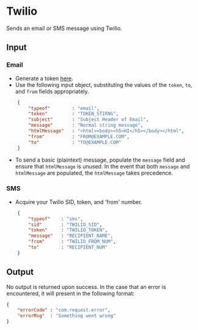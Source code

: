 # Twilio
Sends an email or SMS message using Twilio.

## Input

### Email

- Generate a token [here](https://app.sendgrid.com/settings/api_keys).
- Use the following input object, substituting the values of the `token`, `to`, and `from` fields appropriately.

```json
    {
        "typeof"        : "email",
        "token"         : "TOKEN_STIRNG",
        "subject"       : "Subject Header of Email",
        "message"       : "Normal string message",
        "htmlMessage"   : "<html><body><h5>HI</h5></body></html",
        "from"          : "FROM@EXAMPLE.COM",
        "to"            : "TO@EXAMPLE.COM"   
    }
```

- To send a basic (plaintext) message, populate the `message` field and ensure that `htmlMessage` is unused. In the event that both `message` and `htmlMessage` are populated, the `htmlMessage` takes precedence. 

### SMS

- Acquire your Twilio SID, token, and 'from' number.

```json
    {
        "typeof"    : "sms",
        "sid"       : "TWILIO_SID",
        "token"     : "TWILIO_TOKEN",
        "message"   : "RECIPIENT_NAME",
        "from"      : "TWILIO_FROM_NUM",
        "to"        : "RECIPIENT_NUM"
    }
```

## Output

No output is returned upon success.
In the case that an error is encountered, it will present in the following format:

```json
{
    "errorCode" : "com.request.error",
    "errorMsg"  : "Something went wrong"
}
```